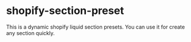 # shopify-section-preset
This is a dynamic shopify liquid section presets. You can use it for create any section quickly. 

